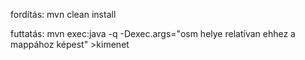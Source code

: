fordítás:
mvn clean install


futtatás:
   mvn exec:java -q -Dexec.args="osm helye relatívan ehhez a mappához képest" >kimenet

